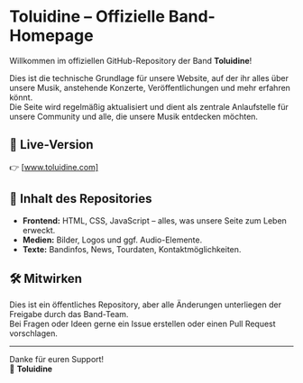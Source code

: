 # Toluidine – Offizielle Band-Homepage

Willkommen im offiziellen GitHub-Repository der Band **Toluidine**!

Dies ist die technische Grundlage für unsere Website, auf der ihr alles über unsere Musik, anstehende Konzerte, Veröffentlichungen und mehr erfahren könnt.  
Die Seite wird regelmäßig aktualisiert und dient als zentrale Anlaufstelle für unsere Community und alle, die unsere Musik entdecken möchten.

## 🔗 Live-Version

👉 [www.toluidine.com]

## 📁 Inhalt des Repositories

- **Frontend:** HTML, CSS, JavaScript – alles, was unsere Seite zum Leben erweckt.
- **Medien:** Bilder, Logos und ggf. Audio-Elemente.
- **Texte:** Bandinfos, News, Tourdaten, Kontaktmöglichkeiten.

## 🛠️ Mitwirken

Dies ist ein öffentliches Repository, aber alle Änderungen unterliegen der Freigabe durch das Band-Team.  
Bei Fragen oder Ideen gerne ein Issue erstellen oder einen Pull Request vorschlagen.

---

Danke für euren Support!  
🎸 **Toluidine**
